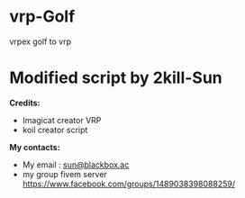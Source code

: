 # vrp-Golf
vrpex golf to vrp
# Modified script by 2kill-Sun
**Credits:**
* Imagicat creator VRP
* koil creator script

**My contacts:**
* My email : sun@blackbox.ac
*  my group fivem server https://www.facebook.com/groups/1489038398088259/
